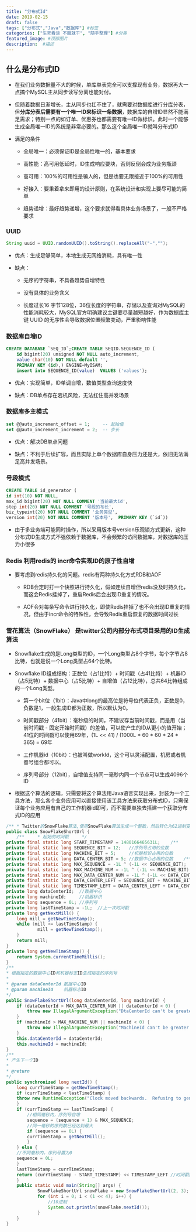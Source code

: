 ```yaml
---
title: "分布式Id"
date: 2019-02-15
draft: false
tags: ["分布式","Java","数据库"] #标签
categories: ["生死看淡 不服就干", "随手整理"] #分类
featured_image: #顶部图片
description:  #描述
---
```


## **什么是分布式ID**

- 在我们业务数据量不大的时候，单库单表完全可以支撑现有业务，数据再大一点搞个MySQL主从同步读写分离也能对付。

- 但随着数据日渐增长，主从同步也扛不住了，就需要对数据库进行分库分表，但**分库分表后需要有一个唯一ID来标识一条数据**，数据库的自增ID显然不能满足需求；特别一点的如订单、优惠券也都需要有唯一ID做标识。此时一个能够生成全局唯一ID的系统是非常必要的。那么这个全局唯一ID就叫分布式ID

- 满足的条件

    + 全局唯一：必须保证ID是全局性唯一的，基本要求

    + 高性能：高可用低延时，ID生成响应要块，否则反倒会成为业务瓶颈

    + 高可用：100%的可用性是骗人的，但是也要无限接近于100%的可用性

    + 好接入：要秉着拿来即用的设计原则，在系统设计和实现上要尽可能的简单

    + 趋势递增：最好趋势递增，这个要求就得看具体业务场景了，一般不严格要求

### **UUID**
~~~java
String uuid = UUID.randomUUID().toString().replaceAll("-",""); 
~~~
- 优点：生成足够简单，本地生成无网络消耗，具有唯一性

- 缺点：

    + 无序的字符串，不具备趋势自增特性

    + 没有具体的业务含义

    + 长度过长16 字节128位，36位长度的字符串，存储以及查询对MySQL的性能消耗较大，MySQL官方明确建议主键要尽量越短越好，作为数据库主键 UUID 的无序性会导致数据位置频繁变动，严重影响性能

### **数据库自增ID**

~~~sql
CREATE DATABASE `SEQ_ID`;CREATE TABLE SEQID.SEQUENCE_ID (    
    id bigint(20) unsigned NOT NULL auto_increment,     
    value char(10) NOT NULL default '',    
    PRIMARY KEY (id),) ENGINE=MyISAM;
    insert into SEQUENCE_ID(value)  VALUES ('values');
~~~

- 优点：实现简单，ID单调自增，数值类型查询速度快

- 缺点：DB单点存在宕机风险，无法扛住高并发场景

### **数据库多主模式**

~~~sql
set @@auto_increment_offset = 1;     -- 起始值
set @@auto_increment_increment = 2;  -- 步长
~~~

- 优点：解决DB单点问题

- 缺点：不利于后续扩容，而且实际上单个数据库自身压力还是大，依旧无法满足高并发场景。

### **号段模式**

~~~sql
CREATE TABLE id_generator (  
id int(10) NOT NULL,  
max_id bigint(20) NOT NULL COMMENT '当前最大id',  
step int(20) NOT NULL COMMENT '号段的布长',  
biz_typeint(20) NOT NULL COMMENT '业务类型',  
version int(20) NOT NULL COMMENT '版本号',  PRIMARY KEY (`id`))
~~~

- 由于多业务端可能同时操作，所以采用版本号version乐观锁方式更新，这种分布式ID生成方式不强依赖于数据库，不会频繁的访问数据库，对数据库的压力小很多

### **Redis** 利用redis的 incr命令实现ID的原子性自增
- 要考虑到redis持久化的问题。redis有两种持久化方式RDB和AOF

    + RDB会定时打一个快照进行持久化，假如连续自增但redis没及时持久化，而这会Redis挂掉了，重启Redis后会出现ID重复的情况。

    + AOF会对每条写命令进行持久化，即使Redis挂掉了也不会出现ID重复的情况，但由于incr命令的特殊性，会导致Redis重启恢复的数据时间过长

### **雪花算法（SnowFlake）** 是twitter公司内部分布式项目采用的ID生成算法

- Snowflake生成的是Long类型的ID，一个Long类型占8个字节，每个字节占8比特，也就是说一个Long类型占64个比特。

- Snowflake ID组成结构：正数位（占1比特）+ 时间戳（占41比特）+ 机器ID（占5比特）+ 数据中心（占5比特）+ 自增值（占12比特），总共64比特组成的一个Long类型。

    + 第一个bit位（1bit）：Java中long的最高位是符号位代表正负，正数是0，负数是1，一般生成ID都为正数，所以默认为0。

    + 时间戳部分（41bit）：毫秒级的时间，不建议存当前时间戳，而是用（当前时间戳 - 固定开始时间戳）的差值，可以使产生的ID从更小的值开始；41位的时间戳可以使用69年，(1L << 41) / (1000L * 60 * 60 * 24 * 365) = 69年

    + 工作机器id（10bit）：也被叫做workId，这个可以灵活配置，机房或者机器号组合都可以。

    + 序列号部分（12bit），自增值支持同一毫秒内同一个节点可以生成4096个ID

- 根据这个算法的逻辑，只需要将这个算法用Java语言实现出来，封装为一个工具方法，那么各个业务应用可以直接使用该工具方法来获取分布式ID，只需保证每个业务应用有自己的工作机器id即可，而不需要单独去搭建一个获取分布式ID的应用

~~~java
/** * Twitter的SnowFlake算法,使用SnowFlake算法生成一个整数，然后转化为62进制变成一个短地址URL * * https://github.com/beyondfengyu/SnowFlake */
public class SnowFlakeShortUrl {    
    /**     * 起始的时间戳     */    
private final static long START_TIMESTAMP = 1480166465631L;    /**     * 每一部分占用的位数     */    
private final static long SEQUENCE_BIT = 12;   //序列号占用的位数    
private final static long MACHINE_BIT = 5;     //机器标识占用的位数    
private final static long DATA_CENTER_BIT = 5; //数据中心占用的位数    /**     * 每一部分的最大值     */    
private final static long MAX_SEQUENCE = -1L ^ (-1L << SEQUENCE_BIT);    
private final static long MAX_MACHINE_NUM = -1L ^ (-1L << MACHINE_BIT);    
private final static long MAX_DATA_CENTER_NUM = -1L ^ (-1L << DATA_CENTER_BIT);    /**     * 每一部分向左的位移     */    private final static long MACHINE_LEFT = SEQUENCE_BIT;    
private final static long DATA_CENTER_LEFT = SEQUENCE_BIT + MACHINE_BIT;   
private final static long TIMESTAMP_LEFT = DATA_CENTER_LEFT + DATA_CENTER_BIT;    
private long dataCenterId;  //数据中心    
private long machineId;     //机器标识    
private long sequence = 0L; //序列号    
private long lastTimeStamp = -1L;  //上一次时间戳    
private long getNextMill() {        
    long mill = getNewTimeStamp();       
    while (mill <= lastTimeStamp) {         
            mill = getNewTimeStamp();       
    }      
    return mill;   
}    
private long getNewTimeStamp() {        
    return System.currentTimeMillis();    
}    
/**     
* 根据指定的数据中心ID和机器标志ID生成指定的序列号     
*    
* @param dataCenterId 数据中心ID     
* @param machineId    机器标志ID     
*/    
public SnowFlakeShortUrl(long dataCenterId, long machineId) {  
    if (dataCenterId > MAX_DATA_CENTER_NUM || dataCenterId < 0) {        
        throw new IllegalArgumentException("DtaCenterId can't be greater than MAX_DATA_CENTER_NUM or less than 0！");     
    }      
    if (machineId > MAX_MACHINE_NUM || machineId < 0) {        
        throw new IllegalArgumentException("MachineId can't be greater than MAX_MACHINE_NUM or less than 0！");    
    }     
    this.dataCenterId = dataCenterId;     
    this.machineId = machineId;  
}  
/**     
* 产生下一个ID     
*     
* @return     
*/    
public synchronized long nextId() {        
    long currTimeStamp = getNewTimeStamp();       
    if (currTimeStamp < lastTimeStamp) {       
    throw new RuntimeException("Clock moved backwards.  Refusing to generate id");   
    }      
    if (currTimeStamp == lastTimeStamp) {      
        //相同毫秒内，序列号自增          
        sequence = (sequence + 1) & MAX_SEQUENCE;        
        //同一毫秒的序列数已经达到最大       
        if (sequence == 0L) {           
        currTimeStamp = getNextMill();       
        }     
    } else {        
    //不同毫秒内，序列号置为0     
    sequence = 0L;     
    }     
    lastTimeStamp = currTimeStamp;        
    return (currTimeStamp - START_TIMESTAMP) << TIMESTAMP_LEFT //时间戳部分                | dataCenterId << DATA_CENTER_LEFT       //数据中心部分                | machineId << MACHINE_LEFT             //机器标识部分                | sequence;                             //序列号部分  
    }       
    public static void main(String[] args) {    
            SnowFlakeShortUrl snowFlake = new SnowFlakeShortUrl(2, 3);    
            for (int i = 0; i < (1 << 4); i++) {       
                //10进制        
                System.out.println(snowFlake.nextId());  
            }   
    }
}
~~~